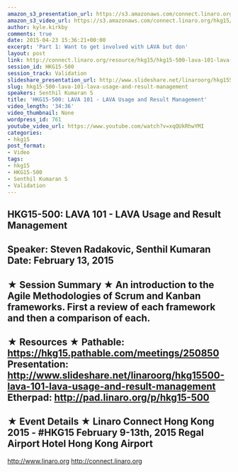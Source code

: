 ```yaml
---
amazon_s3_presentation_url: https://s3.amazonaws.com/connect.linaro.org/hkg15/Videos/02-13-Friday/HKG15-500.pdf
amazon_s3_video_url: https://s3.amazonaws.com/connect.linaro.org/hkg15/Videos/02-13-Friday/152027+HKG+15+500+LAVA+Usage+and+Result+Mgmt.mp4
author: kyle.kirkby
comments: true
date: 2015-04-23 15:36:21+00:00
excerpt: 'Part 1: Want to get involved with LAVA but don'
layout: post
link: http://connect.linaro.org/resource/hkg15/hkg15-500-lava-101-lava-usage-and-result-management/
session_id: HKG15-500
session_track: Validation
slideshare_presentation_url: http://www.slideshare.net/linaroorg/hkg15500-lava-101-lava-usage-and-result-management
slug: hkg15-500-lava-101-lava-usage-and-result-management
speakers: Senthil Kumaran S
title: 'HKG15-500: LAVA 101 - LAVA Usage and Result Management'
video_length: '34:36'
video_thumbnail: None
wordpress_id: 761
youtube_video_url: https://www.youtube.com/watch?v=xqQUkRhwYMI
categories:
- hkg15
post_format:
- Video
tags:
- hkg15
- HKG15-500
- Senthil Kumaran S
- Validation
---
```


HKG15-500: LAVA 101 - LAVA Usage and Result Management 
--------------------------------------------------- 
Speaker: Steven Radakovic, Senthil Kumaran 
Date: February 13, 2015 
--------------------------------------------------- 
★ Session Summary ★ 
An introduction to the Agile Methodologies of Scrum and Kanban frameworks. First a review of each framework and then a comparison of each. 
-------------------------------------------------- 
★ Resources ★ 
Pathable: https://hkg15.pathable.com/meetings/250850 
Presentation:  http://www.slideshare.net/linaroorg/hkg15500-lava-101-lava-usage-and-result-management
Etherpad: http://pad.linaro.org/p/hkg15-500 
--------------------------------------------------- 
★ Event Details ★ 
Linaro Connect Hong Kong 2015 - #HKG15 
February 9-13th, 2015 
Regal Airport Hotel Hong Kong Airport 
--------------------------------------------------- 
http://www.linaro.org 
http://connect.linaro.org
